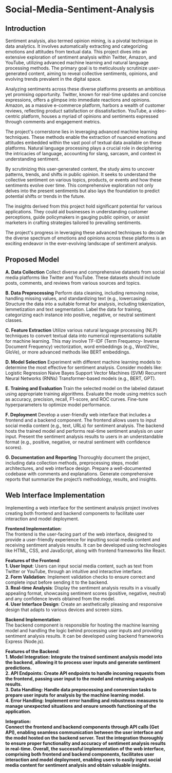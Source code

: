 # Social-Media-Sentiment-Analysis


## Introduction

Sentiment analysis, also termed opinion mining, is a pivotal technique in data analytics. It involves automatically extracting and categorizing emotions and attitudes from textual data. This project dives into an extensive exploration of sentiment analysis within Twitter, Amazon, and YouTube, utilizing advanced machine learning and natural language processing methods. The primary goal is to meticulously scrutinize user-generated content, aiming to reveal collective sentiments, opinions, and evolving trends prevalent in the digital space.

Analyzing sentiments across these diverse platforms presents an ambitious yet promising opportunity. Twitter, known for real-time updates and concise expressions, offers a glimpse into immediate reactions and opinions. Amazon, as a massive e-commerce platform, harbors a wealth of customer reviews, reflecting product satisfaction or dissatisfaction. YouTube, a video-centric platform, houses a myriad of opinions and sentiments expressed through comments and engagement metrics.

The project's cornerstone lies in leveraging advanced machine learning techniques. These methods enable the extraction of nuanced emotions and attitudes embedded within the vast pool of textual data available on these platforms. Natural language processing plays a crucial role in deciphering the intricacies of language, accounting for slang, sarcasm, and context in understanding sentiment.

By scrutinizing this user-generated content, the study aims to uncover patterns, trends, and shifts in public opinion. It seeks to understand the collective sentiment on various topics, products, or events and how these sentiments evolve over time. This comprehensive exploration not only delves into the present sentiments but also lays the foundation to predict potential shifts or trends in the future.

The insights derived from this project hold significant potential for various applications. They could aid businesses in understanding customer perceptions, guide policymakers in gauging public opinion, or assist marketers in crafting strategies tailored to prevailing sentiments.

The project's progress in leveraging these advanced techniques to decode the diverse spectrum of emotions and opinions across these platforms is an exciting endeavor in the ever-evolving landscape of sentiment analysis.

## Proposed Model

<strong>A. Data Collection</strong>
Collect diverse and comprehensive datasets from social media platforms like Twitter and YouTube. These datasets should include posts, comments, and reviews from various sources and topics.<br>

<strong>B. Data Preprocessing</strong>
Perform data cleaning, including removing noise, handling missing values, and standardizing text (e.g., lowercasing). Structure the data into a suitable format for analysis, including tokenization, lemmetization and text segmentation. Label the data for training, categorizing each instance into positive, negative, or neutral sentiment classes.<br>

<strong>C. Feature Extraction</strong>
Utilize various natural language processing (NLP) techniques to convert textual data into numerical representations suitable for machine learning. This may involve TF-IDF (Term Frequency- Inverse Document Frequency) vectorization, word embeddings (e.g., Word2Vec, GloVe), or more advanced methods like BERT embeddings.<br>

<strong>D. Model Selection</strong>
Experiment with different machine learning models to determine the most effective for sentiment analysis. Consider models like: Logistic Regression Naive Bayes Support Vector Machines (SVM) Recurrent Neural Networks (RNNs) Transformer-based models (e.g., BERT, GPT).<br>

<strong>E. Training and Evaluation</strong>
Train the selected model on the labeled dataset using appropriate training algorithms. Evaluate the mode using metrics such as accuracy, precision, recall, F1-score, and ROC curves. Fine-tune hyperparameters to optimize model performance.<br>

<strong>F. Deployment</strong>
Develop a user-friendly web interface that includes a frontend and a backend component. The frontend allows users to input social media content (e.g., text, URLs) for sentiment analysis. The backend hosts the trained model and performs real-time sentiment analysis on user input. Present the sentiment analysis results to users in an understandable format (e.g., positive, negative, or neutral sentiment with confidence scores).<br>

<strong>G. Documentation and Reporting</strong>
Thoroughly document the project, including data collection methods, preprocessing steps, model architectures, and web interface design. Prepare a well-documented codebase with comments and explanations. Generate comprehensive reports that summarize the project’s methodology, results, and insights.

## Web Interface Implementation

Implementing a web interface for the sentiment analysis project involves creating both frontend and backend components to facilitate user interaction and model deployment.<br>

<strong>Frontend Implementation</strong>:<br> The frontend is the user-facing part of the web interface, designed to provide a user-friendly experience for inputting social media content and receiving sentiment analysis results. It can be developed using technologies like HTML, CSS, and JavaScript, along with frontend frameworks like React.<br>

<strong>Features of the Frontend</strong>:<br>
<strong>1.	User Input</strong>: Users can input social media content, such as text from Twitter or YouTube, through an intuitive and interactive interface.<br>
<strong>2.	Form Validation</strong>: Implement validation checks to ensure correct and complete input before sending it to the backend.<br>
<strong>3.	Real-time Analysis</strong>: Display the sentiment analysis results in a visually appealing format, showcasing sentiment scores (positive, negative, neutral) and any confidence levels obtained from the model.<br>
<strong>4.	User Interface Design</strong>: Create an aesthetically pleasing and responsive design that adapts to various devices and screen sizes.<br>

<strong>Backend Implementation</strong>:<br> The backend component is responsible for hosting the machine learning model and handling the logic behind processing user inputs and providing sentiment analysis results. It can be developed using backend frameworks Express (Node.js).

<strong>Features of the Backend</strong>:<br>
<strong>1.	Model Integration: Integrate the trained sentiment analysis model into the backend, allowing it to process user inputs and generate sentiment predictions.<br>
<strong>2.	API Endpoints</strong>: Create API endpoints to handle incoming requests from the frontend, passing user input to the model and returning analysis results.<br>
<strong>3.	Data Handling</strong>: Handle data preprocessing and conversion tasks to prepare user inputs for analysis by the machine learning model.<br>
<strong>4.	Error Handling</strong>: Implement error handling and robustness measures to manage unexpected situations and ensure smooth functioning of the application.<br>

<strong>Integration</strong>:<br> Connect the frontend and backend components through API calls (Get API), enabling seamless communication between the user interface and the model hosted on the backend server. Test the integration thoroughly to ensure proper functionality and accuracy of sentiment analysis results in real-time.
Overall, the successful implementation of the web interface, comprising both frontend and backend components, facilitates user interaction and model deployment, enabling users to easily input social media content for sentiment analysis and obtain valuable insights.
